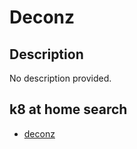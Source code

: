 # Deconz

## Description

No description provided.

## k8 at home search

- [deconz](https://nanne.dev/k8s-at-home-search/#/deconz)
